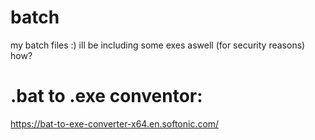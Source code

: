 # batch
my batch files :)
ill be including some exes aswell (for security reasons) how?
# .bat to .exe conventor:
https://bat-to-exe-converter-x64.en.softonic.com/
